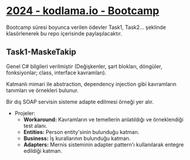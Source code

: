 # [2024 - kodlama.io - Bootcamp](https://www.kodlama.io/p/yazilim-gelistirici-yetistirme-kampi-2024-1)  

Bootcamp süresi boyunca verilen ödevler Task1, Task2... şeklinde klasörlenerek bu repo içerisinde paylaşılacaktır. 


## Task1-MaskeTakip
Genel C# bilgileri verilmiştir (Değişkenler, şart blokları, döngüler, fonksiyonlar; class, interface kavramları).

Katmanlı mimari ile abstraction, dependency injection gibi kavramların tanımları ve örnekleri bulunur.

Bir dış SOAP servisin sisteme adapte edilmesi örneği yer alır.

- Projeler:
    - **Workaround:** Kavramların ve temellerin anlatıldığı ve örneklendiği test alanı.
    - **Entities:** Person entity'sinin bulunduğu katman.
    - **Business:** İş kurallarının bulunduğu katman.
    - **Adapters:** Mernis sisteminin adapter pattern'ı kullanılarak entegre edildiği katman.
